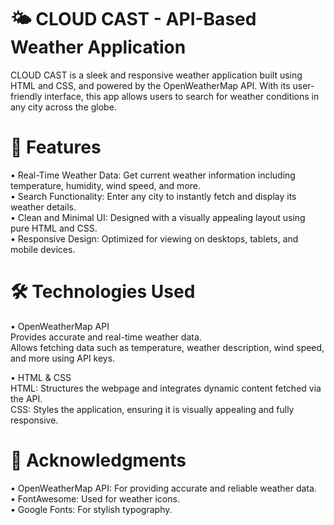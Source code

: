 # 🌤️ CLOUD CAST - API-Based Weather Application

CLOUD CAST is a sleek and responsive weather application built using HTML and CSS, and powered by the OpenWeatherMap API. With its user-friendly interface, this app allows users to search for weather conditions in any city across the globe.

# 🌟 Features

• Real-Time Weather Data: Get current weather information including temperature, humidity, wind speed, and more.<br>
• Search Functionality: Enter any city to instantly fetch and display its weather details.<br>
• Clean and Minimal UI: Designed with a visually appealing layout using pure HTML and CSS.<br>
• Responsive Design: Optimized for viewing on desktops, tablets, and mobile devices.<br>

# 🛠️ Technologies Used
• OpenWeatherMap API<br>
  Provides accurate and real-time weather data.<br>
  Allows fetching data such as temperature, weather description, wind speed, and more using API keys.<br>
 
• HTML & CSS<br>
  HTML: Structures the webpage and integrates dynamic content fetched via the API.<br>
  CSS: Styles the application, ensuring it is visually appealing and fully responsive.<br>

 # 🙌 Acknowledgments
• OpenWeatherMap API: For providing accurate and reliable weather data.<br>
• FontAwesome: Used for weather icons.<br>
• Google Fonts: For stylish typography.<br>
